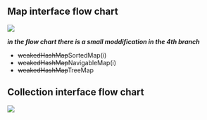 <h2>Map interface flow chart</h2>
<img src="https://user-images.githubusercontent.com/68855472/103516022-cceb5300-4e95-11eb-8fd2-43f84384c417.png">
<p>
  <b><i>in the flow chart there is a small moddification in the 4th branch</i></b>
<ul>
  <li><s>weakedHashMap</s>SortedMap(i)</li>
  <li><s>weakedHashMap</s>NavigableMap(i)</li>
  <li><s>weakedHashMap</s>TreeMap</li>
</ul>
</p>
<h2>Collection interface flow chart</h2>
<img src="https://user-images.githubusercontent.com/68855472/103516032-d1b00700-4e95-11eb-9398-eec9b0dd744f.png">
